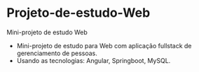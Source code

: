 # Projeto-de-estudo-Web
Mini-projeto de estudo Web

- Mini-projeto de estudo para Web com aplicação fullstack de gerenciamento de pessoas. 
- Usando as tecnologias: Angular, Springboot, MySQL.
